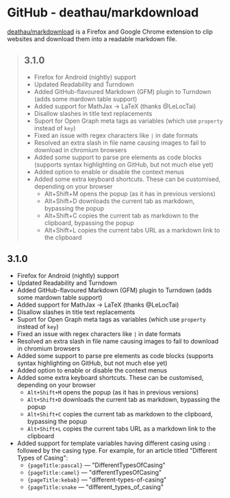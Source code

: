 # GitHub - deathau/markdownload

[deathau/markdownload](https://github.com/deathau/markdownload) is a Firefox
and Google Chrome extension to clip websites and download them into a readable
markdown file.

> ## 3.1.0
> 
>   - Firefox for Android (nightly) support
>   - Updated Readability and Turndown
>   - Added GitHub-flavoured Markdown (GFM) plugin to Turndown (adds some mardown table support)
>   - Added support for MathJax -> LaTeX (thanks @LeLocTai)
>   - Disallow slashes in title text replacements
>   - Suport for Open Graph meta tags as variables (which use `property` instead of `key`)
>   - Fixed an issue with regex characters like `|` in date formats
>   - Resolved an extra slash in file name causing images to fail to download in chromium browsers
>   - Added some support to parse pre elements as code blocks (supports syntax highlighting on GitHub, but not much else yet)
>   - Added option to enable or disable the context menus
>   - Added some extra keyboard shortcuts. These can be customised, depending on your browser
>       - Alt+Shift+M opens the popup (as it has in previous versions)
>       - Alt+Shift+D downloads the current tab as markdown, bypassing the popup
>       - Alt+Shift+C copies the current tab as markdown to the clipboard, bypassing the popup
>       - Alt+Shift+L copies the current tabs URL as a markdown link to the clipboard

## 3.1.0

  - Firefox for Android (nightly) support
  - Updated Readability and Turndown
  - Added GitHub-flavoured Markdown (GFM) plugin to Turndown (adds some mardown table support)
  - Added support for MathJax -> LaTeX (thanks @LeLocTai)
  - Disallow slashes in title text replacements
  - Suport for Open Graph meta tags as variables (which use `property` instead of `key`)
  - Fixed an issue with regex characters like `|` in date formats
  - Resolved an extra slash in file name causing images to fail to download in chromium browsers
  - Added some support to parse pre elements as code blocks (supports syntax highlighting on GitHub, but not much else yet)
  - Added option to enable or disable the context menus
  - Added some extra keyboard shortcuts. These can be customised, depending on your browser
      - `Alt+Shift+M` opens the popup (as it has in previous versions)
      - `Alt+Shift+D` downloads the current tab as markdown, bypassing the popup
      - `Alt+Shift+C` copies the current tab as markdown to the clipboard, bypassing the popup
      - `Alt+Shift+L` copies the current tabs URL as a markdown link to the clipboard
  - Added support for template variables having different casing using `:` followed by the casing type. For example, for an article titled "Different Types of Casing":
      - `{pageTitle:pascal}` — "DifferentTypesOfCasing"
      - `{pageTitle:camel}` — "differentTypesOfCasing"
      - `{pageTitle:kebab}` — "different-types-of-casing"
      - `{pageTitle:snake` — "different\_types\_of\_casing"
